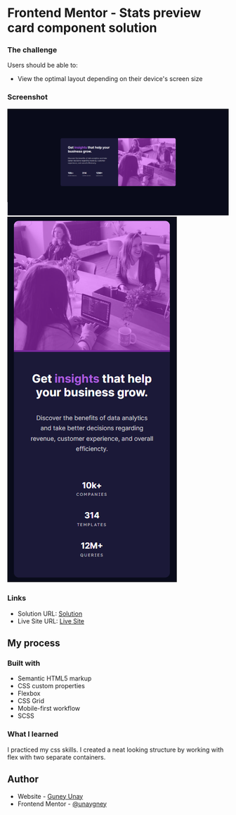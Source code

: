 # Frontend Mentor - Stats preview card component solution

### The challenge

Users should be able to:

- View the optimal layout depending on their device's screen size

### Screenshot

![desktop](./screenshots/desktop.png)
![mobile](./screenshots/mobile.png)



### Links

- Solution URL: [Solution](https://www.frontendmentor.io/solutions/card-companent-with-sass-jjI_JWXX9p)
- Live Site URL: [Live Site](https://unaygney.github.io/cardCompanent/)

## My process

### Built with

- Semantic HTML5 markup
- CSS custom properties
- Flexbox
- CSS Grid
- Mobile-first workflow
- SCSS


### What I learned

I practiced my css skills. I created a neat looking structure by working with flex with two separate containers.


## Author

- Website - [Guney Unay](https://www.guneyunay.com)
- Frontend Mentor - [@unaygney](https://www.frontendmentor.io/profile/unaygney)



